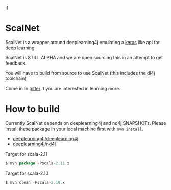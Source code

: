 :)
# ScalNet

ScalNet is a wrapper around deeplearning4j emulating a [keras](https://github.com/fchollet/keras) like api for deep learning.

ScalNet is STILL ALPHA and we are open sourcing this in an attempt to get feedback.

You will have to build from source to use ScalNet (this includes the dl4j toolchain)

Come in to [gitter](https://gitter.im/deeplearning4j/deeplearning4j) if you are interested in learning more.

# How to build

Currently ScalNet depends on deeplearning4j and nd4j SNAPSHOTs. Please install these package in your local machine first with `mvn install`.

- [deeplearning4j/deeplearning4j](https://github.com/deeplearning4j/deeplearning4j)
- [deeplearning4j/nd4j](https://github.com/deeplearning4j/nd4j)

Target for scala-2.11

```scala
$ mvn package -Pscala-2.11.x
```

Target for scala-2.10

```scala
$ mvn clean -Pscala-2.10.x
```